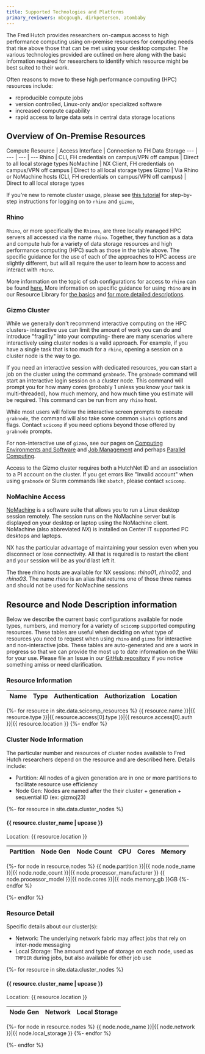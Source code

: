 ```yaml
---
title: Supported Technologies and Platforms
primary_reviewers: mbcgough, dirkpetersen, atombaby
---
```


The Fred Hutch provides researchers on-campus access to high performance computing using on-premise resources for computing needs that rise above those that can be met using your desktop computer.  The various technologies provided are outlined on here along with the basic information required for researchers to identify which resource might be best suited to their work.

Often reasons to move to these high performance computing (HPC) resources include:
- reproducible compute jobs
- version controlled, Linux-only and/or specialized software
- increased compute capability
- rapid access to large data sets in central data storage locations

## Overview of On-Premise Resources

Compute Resource | Access Interface | Connection to FH Data Storage
--- | --- | --- | ---
Rhino | CLI, FH credentials on campus/VPN off campus | Direct to all local storage types
NoMachine | NX Client, FH credentials on campus/VPN off campus | Direct to all local storage types
Gizmo | Via Rhino or NoMachine hosts (CLI, FH credentials on campus/VPN off campus) | Direct to all local storage types

If you're new to remote cluster usage, 
please see [this tutorial](/compdemos/first_rhino/)
for step-by-step instructions for logging on to `rhino` and `gizmo`,

### Rhino

`Rhino`, or more specifically the `Rhinos`, are three locally managed HPC servers all accessed via the name `rhino`. Together, they function as a data and compute hub for a variety of data storage resources and high performance computing (HPC) such as those in the table above. The specific guidance for the use of each of the approaches to HPC access are slightly different, but will all require the user to learn how to access and interact with `rhino`.

More information on the topic of ssh configurations for access to `rhino` can be found [here.](/scicomputing/access_methods/)
More information on specific guidance for using `rhino` are in our Resource Library for [the basics](/compdemos/first_rhino/) and [for more detailed descriptions](/compdemos/howtoRhino/).


### Gizmo Cluster

While we generally don't recommend interactive computing on the HPC clusters- interactive use can limit the amount of work you can do and introduce "fragility" into your computing- there are many scenarios where interactively using cluster nodes is a valid approach.  For example, if you have a single task that is too much for a `rhino`, opening a session on a cluster node is the way to go.

If you need an interactive session with dedicated resources, you can start a job on the cluster using the command `grabnode`.  The `grabnode` command will start an interactive login session on a cluster node.  This command will prompt you for how many cores (probably 1 unless you know your task is multi-threaded), how much memory, and how much time you estimate will be required. This command can be run from any `rhino` host.  

While most users will follow the interactive screen prompts to execute `grabnode`,
the command will also take some common `sbatch` options and flags. 
Contact `scicomp` if you need options beyond those offered by `grabnode` prompts.

For non-interactive use of `gizmo`, see our pages on [Computing Environments and Software](/scicomputing/compute_environments/) and [Job Management](/scicomputing/compute_jobs/) and perhaps [Parallel Computing](/scicomputing/compute_parallel/).  

Access to the Gizmo cluster requires both a HutchNet ID and an association to a PI account on the cluster.  If you get errors like "Invalid account" when using `grabnode` or Slurm commands like `sbatch`, please contact `scicomp`.

### NoMachine Access

[NoMachine](https://www.nomachine.com/) is a software suite that allows you to run a Linux desktop session remotely.  The session runs on the NoMachine server but is displayed on your desktop or laptop using the NoMachine client.  NoMachine (also abbreviated _NX_) is installed on Center IT supported PC desktops and laptops.

NX has the particular advantage of maintaining your session even when you disconnect or lose connectivity.  All that is required is to restart the client and your session will be as you'd last left it.

The three rhino hosts are available for NX sessions: _rhino01_, _rhino02_, and _rhino03_.  The name _rhino_ is an alias that returns one of those three names and should not be used for NoMachine sessions

## Resource and Node Description information

Below we describe the current basic configurations available for node types, numbers, and memory for a variety of `scicomp` supported computing resources.  These tables are useful when deciding on what type of resources you need to request when using `rhino` and `gizmo` for interactive and non-interactive jobs.  These tables are auto-generated and are a work in progress so that we can provide the most up to date information on the Wiki for your use.  Please file an Issue in our [GitHub repository](https://github.com/FredHutch/wiki/issues) if you notice something amiss or need clarification.

### Resource Information
<!--This table is auto-generated based on the yaml in _data/scicomp_resources.yaml, and is a work in progress.  -->


Name|Type|Authentication|Authorization|Location
---|---|---|---|---
{%- for resource in site.data.scicomp_resources %}
{{ resource.name }}|{{ resource.type }}|{{ resource.access[0].type }}|{{ resource.access[0].auth }}|{{ resource.location }}
{%- endfor %}

### Cluster Node Information
<!--This table is auto-generated based on the yaml in _data/cluster_nodes.yaml-->
The particular number and resources of cluster nodes available to Fred Hutch researchers depend on the resource and are described here. Details include:
- Partition: All nodes of a given generation are in one or more partitions to facilitate resource use efficiency
- Node Gen: Nodes are named after the their cluster + generation + sequential ID (ex: gizmoj23)

{%- for resource in site.data.cluster_nodes %}

#### {{ resource.cluster_name | upcase }}
Location: {{ resource.location }}

|Partition|Node Gen|Node Count|CPU|Cores|Memory|
|---|:---:|:---:|---:|:---:|:---:|
{%- for node in resource.nodes %}
{{ node.partition }}|{{ node.node_name }}|{{ node.node_count }}|{{ node.processor_manufacturer }} {{ node.processor_model }}|{{ node.cores }}|{{ node.memory_gb }}GB
{%- endfor %}

{%- endfor %}

### Resource Detail
Specific details about our cluster(s):
- Network: The underlying network fabric may affect jobs that rely on inter-node messaging
- Local Storage: The amount and type of storage on each node, used as `TMPDIR` during jobs, but also available for other job use

{%- for resource in site.data.cluster_nodes %}

#### {{ resource.cluster_name | upcase }}
Location: {{ resource.location }}

|Node Gen|Network|Local Storage|
|---|---|---|
{%- for node in resource.nodes %}
{{ node.node_name }}|{{ node.network }}|{{ node.local_storage }}
{%- endfor %}

{%- endfor %}
